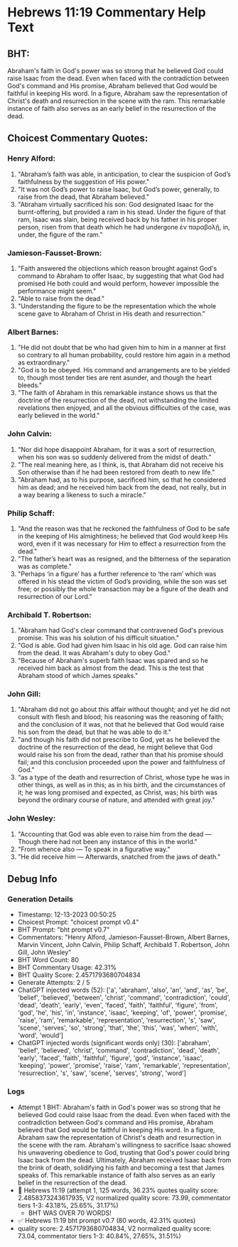 # Hebrews 11:19 Commentary Help Text

## BHT:
Abraham's faith in God's power was so strong that he believed God could raise Isaac from the dead. Even when faced with the contradiction between God's command and His promise, Abraham believed that God would be faithful in keeping His word. In a figure, Abraham saw the representation of Christ's death and resurrection in the scene with the ram. This remarkable instance of faith also serves as an early belief in the resurrection of the dead.

## Choicest Commentary Quotes:
### Henry Alford:
1. "Abraham’s faith was able, in anticipation, to clear the suspicion of God’s faithfulness by the suggestion of His power." 
2. "It was not God’s power to raise Isaac, but God’s power, generally, to raise from the dead, that Abraham believed."
3. "Abraham virtually sacrificed his son: God designated Isaac for the burnt-offering, but provided a ram in his stead. Under the figure of that ram, Isaac was slain, being received back by his father in his proper person, risen from that death which he had undergone ἐν παραβολῇ, in, under, the figure of the ram."

### Jamieson-Fausset-Brown:
1. "Faith answered the objections which reason brought against God's command to Abraham to offer Isaac, by suggesting that what God had promised He both could and would perform, however impossible the performance might seem."
2. "Able to raise from the dead."
3. "Understanding the figure to be the representation which the whole scene gave to Abraham of Christ in His death and resurrection."

### Albert Barnes:
1. "He did not doubt that be who had given him to him in a manner at first so contrary to all human probability, could restore him again in a method as extraordinary." 
2. "God is to be obeyed. His command and arrangements are to be yielded to, though most tender ties are rent asunder, and though the heart bleeds."
3. "The faith of Abraham in this remarkable instance shows us that the doctrine of the resurrection of the dead, not withstanding the limited revelations then enjoyed, and all the obvious difficulties of the case, was early believed in the world."

### John Calvin:
1. "Nor did hope disappoint Abraham, for it was a sort of resurrection, when his son was so suddenly delivered from the midst of death."
2. "The real meaning here, as I think, is, that Abraham did not receive his Son otherwise than if he had been restored from death to new life."
3. "Abraham had, as to his purpose, sacrificed him, so that he considered him as dead; and he received him back from the dead, not really, but in a way bearing a likeness to such a miracle."

### Philip Schaff:
1. "And the reason was that he reckoned the faithfulness of God to be safe in the keeping of His almightiness; he believed that God would keep His word, even if it was necessary for Him to effect a resurrection from the dead."
2. "The father’s heart was as resigned, and the bitterness of the separation was as complete."
3. "Perhaps ‘in a figure’ has a further reference to ‘the ram’ which was offered in his stead the victim of God’s providing, while the son was set free; or possibly the whole transaction may be a figure of the death and resurrection of our Lord."

### Archibald T. Robertson:
1. "Abraham had God's clear command that contravened God's previous promise. This was his solution of his difficult situation."
2. "God is able. God had given him Isaac in his old age. God can raise him from the dead. It was Abraham's duty to obey God."
3. "Because of Abraham's superb faith Isaac was spared and so he received him back as almost from the dead. This is the test that Abraham stood of which James speaks."

### John Gill:
1. "Abraham did not go about this affair without thought; and yet he did not consult with flesh and blood; his reasoning was the reasoning of faith; and the conclusion of it was, not that he believed that God would raise his son from the dead, but that he was able to do it."
2. "and though his faith did not prescribe to God, yet as he believed the doctrine of the resurrection of the dead, he might believe that God would raise his son from the dead, rather than that his promise should fail; and this conclusion proceeded upon the power and faithfulness of God."
3. "as a type of the death and resurrection of Christ, whose type he was in other things, as well as in this; as in his birth, and the circumstances of it; he was long promised and expected, as Christ, was; his birth was beyond the ordinary course of nature, and attended with great joy."

### John Wesley:
1. "Accounting that God was able even to raise him from the dead — Though there had not been any instance of this in the world."
2. "From whence also — To speak in a figurative way."
3. "He did receive him — Afterwards, snatched from the jaws of death."


## Debug Info
### Generation Details
- Timestamp: 12-13-2023 00:50:25
- Choicest Prompt: "choicest prompt v0.4"
- BHT Prompt: "bht prompt v0.7"
- Commentators: "Henry Alford, Jamieson-Fausset-Brown, Albert Barnes, Marvin Vincent, John Calvin, Philip Schaff, Archibald T. Robertson, John Gill, John Wesley"
- BHT Word Count: 80
- BHT Commentary Usage: 42.31%
- BHT Quality Score: 2.4571793680704834
- Generate Attempts: 2 / 5
- ChatGPT injected words (52):
	['a', 'abraham', 'also', 'an', 'and', 'as', 'be', 'belief', 'believed', 'between', 'christ', 'command', 'contradiction', 'could', 'dead', 'death', 'early', 'even', 'faced', 'faith', 'faithful', 'figure', 'from', 'god', 'he', 'his', 'in', 'instance', 'isaac', 'keeping', 'of', 'power', 'promise', 'raise', 'ram', 'remarkable', 'representation', 'resurrection', 's', 'saw', 'scene', 'serves', 'so', 'strong', 'that', 'the', 'this', 'was', 'when', 'with', 'word', 'would']
- ChatGPT injected words (significant words only) (30):
	['abraham', 'belief', 'believed', 'christ', 'command', 'contradiction', 'dead', 'death', 'early', 'faced', 'faith', 'faithful', 'figure', 'god', 'instance', 'isaac', 'keeping', 'power', 'promise', 'raise', 'ram', 'remarkable', 'representation', 'resurrection', 's', 'saw', 'scene', 'serves', 'strong', 'word']

### Logs
- Attempt 1 BHT: Abraham's faith in God's power was so strong that he believed God could raise Isaac from the dead. Even when faced with the contradiction between God's command and His promise, Abraham believed that God would be faithful in keeping His word. In a figure, Abraham saw the representation of Christ's death and resurrection in the scene with the ram. Abraham's willingness to sacrifice Isaac showed his unwavering obedience to God, trusting that God's power could bring Isaac back from the dead. Ultimately, Abraham received Isaac back from the brink of death, solidifying his faith and becoming a test that James speaks of. This remarkable instance of faith also serves as an early belief in the resurrection of the dead.
- 🔄 Hebrews 11:19 (attempt 1, 125 words, 36.23% quotes quality score: 2.4858373243617935, V2 normalized quality score: 73.99, commentator tiers 1-3: 43.18%, 25.65%, 31.17%) 
	- BHT WAS OVER 70 WORDS!
- ✅ Hebrews 11:19 bht prompt v0.7 (80 words, 42.31% quotes)
- quality score: 2.4571793680704834, V2 normalized quality score: 73.04, commentator tiers 1-3: 40.84%, 27.65%, 31.51%)